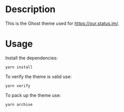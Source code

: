 # Description

This is the Ghost theme used for https://our.status.im/.

# Usage

Install the dependencies:
```
yarn install
```
To verify the theme is valid use:
```
yarn verify
```
To pack up the theme use:
```
yarn archive
```
